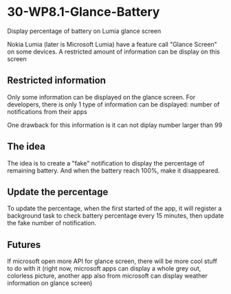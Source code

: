 # 30-WP8.1-Glance-Battery
Display percentage of battery on Lumia glance screen

Nokia Lumia (later is Microsoft Lumia) have a feature call "Glance Screen" on some devices. A restricted amount of information can be display on this screen

## Restricted information
Only some information can be displayed on the glance screen. For developers, there is only 1 type of information can be displayed: number of notifications from their apps

One drawback for this information is it can not diplay number larger than 99

## The idea
The idea is to create a "fake" notification to display the percentage of remaining battery. And when the battery reach 100%, make it disappeared.

## Update the percentage
To update the percentage, when the first started of the app, it will register a background task to check battery percentage every 15 minutes, then update the fake number of notification.

## Futures
If microsoft open more API for glance screen, there will be more cool stuff to do with it (right now, microsoft apps can display a whole grey out, colorless picture, another app also from microsoft can display weather information on glance screen)
